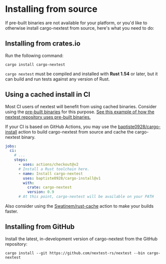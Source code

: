 # Installing from source

If pre-built binaries are not available for your platform, or you'd like to otherwise install cargo-nextest from source, here's what you need to do:

## Installing from crates.io

Run the following command:

```
cargo install cargo-nextest
```

`cargo nextest` must be compiled and installed with **Rust 1.54** or later, but it can build and run
tests against any version of Rust.

## Using a cached install in CI

Most CI users of nextest will benefit from using cached binaries. Consider using the [pre-built binaries](pre-built-binaries.md) for this purpose. [See this example of how the nextest repository uses pre-built binaries.](https://github.com/nextest-rs/nextest/blob/e43ac449f53fd34e58136cd94b7a72add201fe5a/.github/workflows/ci.yml#L104-L107)

If your CI is based on GitHub Actions, you may use the
[baptiste0928/cargo-install](https://github.com/marketplace/actions/cargo-install) action to build cargo-nextest from source and cache
the cargo-nextest binary.

```yml
jobs:
  ci:
    # ...
    steps:
      - uses: actions/checkout@v2
      # Install a Rust toolchain here.
      - name: Install cargo-nextest
        uses: baptiste0928/cargo-install@v1
        with:
          crate: cargo-nextest
          version: 0.9
      # At this point, cargo-nextest will be available on your PATH
```

Also consider using the [Swatinem/rust-cache](https://github.com/marketplace/actions/rust-cache)
action to make your builds faster.

## Installing from GitHub

Install the latest, in-development version of cargo-nextest from the GitHub repository:

```
cargo install --git https://github.com/nextest-rs/nextest --bin cargo-nextest
```
